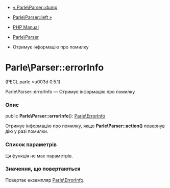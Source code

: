 - [« Parle\Parser::dump](parle-parser.dump.md)
- [Parle\Parser::left »](parle-parser.left.md)

- [PHP Manual](index.md)
- [Parle\Parser](class.parle-parser.md)
- Отримує інформацію про помилку

# Parle\Parser::errorInfo

(PECL parle \>u003d 0.5.1)

Parle\Parser::errorInfo — Отримує інформацію про помилку

### Опис

public **Parle\Parser::errorInfo**():
[Parle\ErrorInfo](class.parle-errorinfo.md)

Отримує інформацію про помилку, якщо **Parle\Parser::action()**
повернув дію у разі помилки.

### Список параметрів

Ця функція не має параметрів.

### Значення, що повертаються

Повертає екземпляр [Parle\ErrorInfo](class.parle-errorinfo.md).
